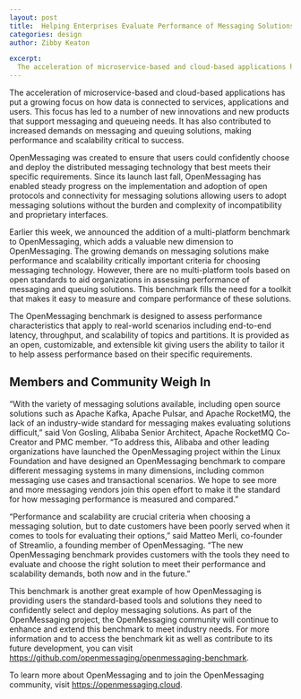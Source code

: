```yaml
---
layout: post
title:  Helping Enterprises Evaluate Performance of Messaging Solutions
categories: design
author: Zibby Keaton

excerpt:
  The acceleration of microservice-based and cloud-based applications has put a growing focus on how data is connected to services, applications and users.
---
```


The acceleration of microservice-based and cloud-based applications has put a growing focus on how data is connected to services, applications and users. This focus has led to a number of new innovations and new products that support messaging and queueing needs. It has also contributed to increased demands on messaging and queuing solutions, making performance and scalability critical to success. 

OpenMessaging was created to ensure that users could confidently choose and deploy the distributed messaging technology that best meets their specific requirements. Since its launch last fall, OpenMessaging has enabled steady progress on the implementation and adoption of open protocols and connectivity for messaging solutions allowing users to adopt messaging solutions without the burden and complexity of incompatibility and proprietary interfaces. 

Earlier this week, we announced the addition of a multi-platform benchmark to OpenMessaging, which adds a valuable new dimension to OpenMessaging. The growing demands on messaging solutions make performance and scalability critically important criteria for choosing messaging technology. However, there are no multi-platform tools based on open standards to aid organizations in assessing performance of messaging and queuing solutions. This benchmark fills the need for a toolkit that makes it easy to measure and compare performance of these solutions.

The OpenMessaging benchmark is designed to assess performance characteristics that apply to real-world scenarios including end-to-end latency, throughput, and scalability of topics and partitions. It is provided as an open, customizable, and extensible kit giving users the ability to tailor it to help assess performance based on their specific requirements. 

## Members and Community Weigh In

“With the variety of messaging solutions available, including open source solutions such as Apache Kafka, Apache Pulsar, and Apache RocketMQ, the lack of an industry-wide standard for messaging makes evaluating solutions difficult,” said Von Gosling, Alibaba Senior Architect, Apache RocketMQ Co-Creator and PMC member. “To address this, Alibaba and other leading organizations have launched the OpenMessaging project within the Linux Foundation and have designed an OpenMessaging benchmark to compare different messaging systems in many dimensions, including common messaging use cases and transactional scenarios. We hope to see more and more messaging vendors join this open effort to make it the standard for how messaging performance is measured and compared.”

“Performance and scalability are crucial criteria when choosing a messaging solution, but to date customers have been poorly served when it comes to tools for evaluating their options,” said Matteo Merli, co-founder of Streamlio, a founding member of OpenMessaging. “The new OpenMessaging benchmark provides customers with the tools they need to evaluate and choose the right solution to meet their performance and scalability demands, both now and in the future.”

This benchmark is another great example of how OpenMessaging is providing users the standard-based tools and solutions they need to confidently select and deploy messaging solutions. As part of the OpenMessaging project, the OpenMessaging community will continue to enhance and extend this benchmark to meet industry needs. For more information and to access the benchmark kit as well as contribute to its future development, you can visit https://github.com/openmessaging/openmessaging-benchmark.

To learn more about OpenMessaging and to join the OpenMessaging community, visit https://openmessaging.cloud.  

